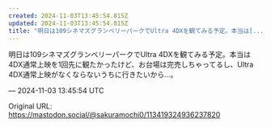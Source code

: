 ```yaml
---
created: 2024-11-03T13:45:54.815Z
updated: 2024-11-03T13:45:54.815Z
title: "明日は109シネマズグランベリーパークでUltra 4DXを観てみる予定。本当は[...]"
---
```


<p>明日は109シネマズグランベリーパークでUltra 4DXを観てみる予定。本当は4DX通常上映を1回先に観たかったけど、お台場は完売しちゃってるし、Ultra 4DX通常上映がなくならないうちに行きたいから…。</p>

&mdash; 2024-11-03 13:45:54 UTC

Original URL: https://mastodon.social/@sakuramochi0/113419324936237820
